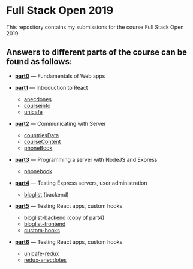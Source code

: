 # Full Stack Open 2019
This repository contains my submissions for the course Full Stack Open 2019.

## Answers to different parts of the course can be found as follows:
- [**part0**](https://github.com/sztxr/FullStackOpen2019/tree/master/part0) &mdash; Fundamentals of Web apps

- [**part1**](https://github.com/sztxr/FullStackOpen2019/tree/master/part1) &mdash; Introduction to React
  - [anecdones](https://github.com/sztxr/FullStackOpen2019/tree/master/part1/anecdotes)
  - [courseinfo](https://github.com/sztxr/FullStackOpen2019/tree/master/part1/courseinfo)
  - [unicafe](https://github.com/sztxr/FullStackOpen2019/tree/master/part1/unicafe)

- [**part2**](https://github.com/sztxr/FullStackOpen2019/tree/master/part2) &mdash; Communicating with Server
  - [countriesData](https://github.com/sztxr/FullStackOpen2019/tree/master/part2/countriesData)
  - [courseContent](https://github.com/sztxr/FullStackOpen2019/tree/master/part2/coursecontent)
  - [phoneBook](https://github.com/sztxr/FullStackOpen2019/tree/master/part2/phonebook)

- [**part3**](https://github.com/sztxr/FullStackOpen2019/tree/master/part3) &mdash; Programming a server with NodeJS and Express
  - [phonebook](https://github.com/sztxr/FullStackOpen2019/tree/master/part3/phonebook)

- [**part4**](https://github.com/sztxr/FullStackOpen2019/tree/master/part4) &mdash; Testing Express servers, user administration
  - [bloglist](https://github.com/sztxr/FullStackOpen2019/tree/master/part4/bloglist) (backend)

- [**part5**](https://github.com/sztxr/FullStackOpen2019/tree/master/part5) &mdash; Testing React apps, custom hooks
  - [bloglist-backend](https://github.com/sztxr/FullStackOpen2019/tree/master/part5/bloglist-backend) (copy of part4)
  - [bloglist-frontend](https://github.com/sztxr/FullStackOpen2019/tree/master/part5/bloglist-frontend)
  - [custom-hooks](https://github.com/sztxr/FullStackOpen2019/tree/master/part5/custom-hooks)

- [**part6**](https://github.com/sztxr/FullStackOpen2019/tree/master/part6) &mdash; Testing React apps, custom hooks
  - [unicafe-redux](https://github.com/sztxr/FullStackOpen2019/tree/master/part6/unicafe-redux)
  - [redux-anecdotes](https://github.com/sztxr/FullStackOpen2019/tree/master/part6/redux-anecdotes)
